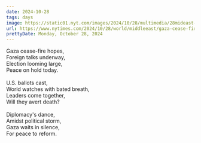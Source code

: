 ```yaml
---
date: 2024-10-28
tags: days
image: https://static01.nyt.com/images/2024/10/28/multimedia/28mideast-crisis-ledeall/28mideast-crisis-gaza-hospital-hmvq-facebookJumbo.jpg
url: https://www.nytimes.com/2024/10/28/world/middleeast/gaza-cease-fire-us-elections.html
prettyDate: Monday, October 28, 2024
---
```

Gaza cease-fire hopes,<br>Foreign talks underway,<br>Election looming large,<br>Peace on hold today.<br><br>U.S. ballots cast,<br>World watches with bated breath,<br>Leaders come together,<br>Will they avert death?<br><br>Diplomacy's dance,<br>Amidst political storm,<br>Gaza waits in silence,<br>For peace to reform.